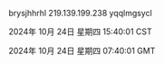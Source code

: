 brysjhhrhl 219.139.199.238 yqqlmgsycl

2024年 10月 24日 星期四 15:40:01 CST

2024年 10月 24日 星期四 07:40:01 GMT
